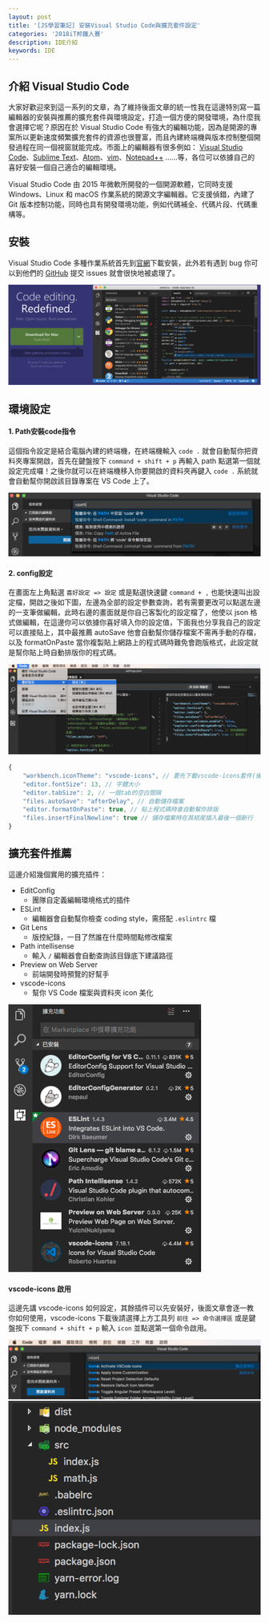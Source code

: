 ```yaml
---
layout: post
title: '[JS學習筆記] 安裝Visual Studio Code與擴充套件設定'
categories: '2018iT邦鐵人賽'
description: IDE介紹
keywords: IDE
---
```



## 介紹 Visual Studio Code
大家好歡迎來到這一系列的文章，為了維持後面文章的統一性我在這邊特別寫一篇編輯器的安裝與推薦的擴充套件與環境設定，打造一個方便的開發環境，為什麼我會選擇它呢？原因在於 Visual Studio Code 有強大的編輯功能，因為是開源的專案所以更新速度頻繁擴充套件的資源也很豐富，而且內建終端機與版本控制整個開發過程在同一個視窗就能完成。市面上的編輯器有很多例如： [Visual Studio Code](https://code.visualstudio.com/)、[Sublime Text](https://www.sublimetext.com/)、[Atom](https://atom.io/)、[vim](https://vim.sourceforge.io/download.php)、[Notepad++](https://notepad-plus-plus.org/zh/) ......等，各位可以依據自己的喜好安裝一個自己適合的編輯環境。

Visual Studio Code 由 2015 年微軟所開發的一個開源軟體，它同時支援 Windows、Linux 和 macOS 作業系統的開源文字編輯器。它支援偵錯，內建了Git 版本控制功能，同時也具有開發環境功能，例如代碼補全、代碼片段、代碼重構等。


## 安裝
Visual Studio Code 多種作業系統首先到[官網](https://code.visualstudio.com/)下載安裝，此外若有遇到 bug 你可以到他們的 [GitHub](https://github.com/Microsoft/vscode/) 提交 issues 就會很快地被處理了。

<img src="/images/posts/it2018/img1061211-1.png">

## 環境設定
#### 1. Path安裝code指令
這個指令設定是結合電腦內建的終端機，在終端機輸入 `code .` 就會自動幫你把資料夾專案開啟，首先在鍵盤按下 `command + shift + p` 再輸入 path 點選第一個就設定完成囉！之後你就可以在終端機移入你要開啟的資料夾再鍵入 `code .` 系統就會自動幫你開啟該目錄專案在 VS Code 上了。

<img src="/images/posts/it2018/img1061211-2.png">  

#### 2. config設定
在畫面左上角點選 `喜好設定 => 設定` 或是點選快速鍵 `command + ,` 也能快速叫出設定檔，開啟之後如下圖，左邊為全部的設定參數查詢，若有需要更改可以點選左邊的一支筆做編輯，此時右邊的畫面就是你自己客製化的設定檔了，他使以 json 格式做編輯，在這邊你可以依據你喜好填入你的設定值，下面我也分享我自己的設定可以直接貼上，其中最推薦 autoSave 他會自動幫你儲存檔案不需再手動的存檔，以及 formatOnPaste 當你複製貼上網路上的程式碼時難免會跑版格式，此設定就是幫你貼上時自動排版你的程式碼。

<img src="/images/posts/it2018/img1061211-3.png"> 

```js
{
    "workbench.iconTheme": "vscode-icons", // 要先下載vscode-icons套件(後面會提到)
    "editor.fontSize": 13, // 字體大小
    "editor.tabSize": 2, // 一個tab的空白間隔
    "files.autoSave": "afterDelay", // 自動儲存檔案
    "editor.formatOnPaste": true, // 貼上程式碼時會自動幫你排版
    "files.insertFinalNewline": true // 儲存檔案時在其結尾插入最後一個新行
}
```

## 擴充套件推薦
這邊介紹幾個實用的擴充插件：
- EditConfig
  - 團隊自定義編輯環境格式的插件
- ESLint
  - 編輯器會自動幫你檢查 coding style，需搭配 `.eslintrc` 檔
- Git Lens
  - 版控紀錄，一目了然誰在什麼時間點修改檔案
- Path intellisense
  - 輸入 `/` 編輯器會自動查詢該目錄底下建議路徑
- Preview on Web Server
  - 前端開發時預覽的好幫手
- vscode-icons
  - 幫你 VS Code 檔案與資料夾 icon 美化

<img src="/images/posts/it2018/img1061211-4.png"> 

#### vscode-icons 啟用
這邊先講 vscode-icons 如何設定，其餘插件可以先安裝好，後面文章會逐一教你如何使用，vscode-icons 下載後請選擇上方工具列 `前往 => 命令選擇區` 或是鍵盤按下 `command + shift + p` 輸入 `icon` 並點選第一個命令啟用。

<img src="/images/posts/it2018/img1061211-5.png"> 

<img src="/images/posts/it2018/img1061211-6.png"> 
